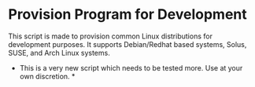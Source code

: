 # Provision Program for Development
This script is made to provision common Linux distributions for development purposes.
It supports Debian/Redhat based systems, Solus, SUSE, and Arch Linux systems.

* This is a very new script which needs to be tested more. Use at your own discretion. *
